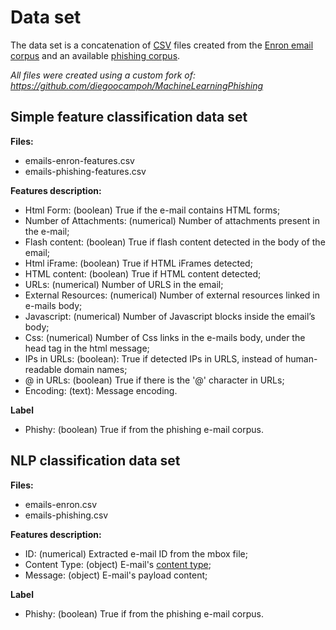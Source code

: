 # Data set

The data set is a concatenation of [CSV](https://en.wikipedia.org/wiki/Comma-separated_values) files created from the [Enron email corpus](https://www.cs.cmu.edu/~enron/) and an available [phishing corpus](http://monkey.org/%7Ejose/wiki/doku.php?id=PhishingCorpus).

<i>All files were created using a custom fork of: https://github.com/diegoocampoh/MachineLearningPhishing</i>

## Simple feature classification data set

**Files:**
* emails-enron-features.csv
* emails-phishing-features.csv

**Features description:**
* Html Form: (boolean) True if the e-mail contains HTML forms;
* Number of Attachments: (numerical) Number of attachments present in the e-mail;
* Flash content: (boolean) True if flash content detected in the body of the email;
* Html iFrame: (boolean) True if HTML iFrames detected;
* HTML content: (boolean) True if HTML content detected;
* URLs: (numerical) Number of URLS in the email;
* External Resources: (numerical) Number of external resources linked in e-mails body;
* Javascript: (numerical) Number of Javascript blocks inside the email’s body;
* Css: (numerical) Number of Css links in the e-mails body, under the head tag in the html message;
* IPs in URLs: (boolean): True if detected IPs in URLS, instead of human-readable domain names;
* @ in URLs: (boolean) True if there is the '@' character in URLs;
* Encoding: (text): Message encoding.

**Label**
* Phishy: (boolean) True if from the phishing e-mail corpus.


## NLP classification data set

**Files:**

* emails-enron.csv
* emails-phishing.csv 

**Features description:**
* ID: (numerical) Extracted e-mail ID from the mbox file;
* Content Type: (object) E-mail's [content type](https://en.wikipedia.org/wiki/MIME);
* Message: (object) E-mail's payload content;

**Label**
* Phishy: (boolean) True if from the phishing e-mail corpus.
